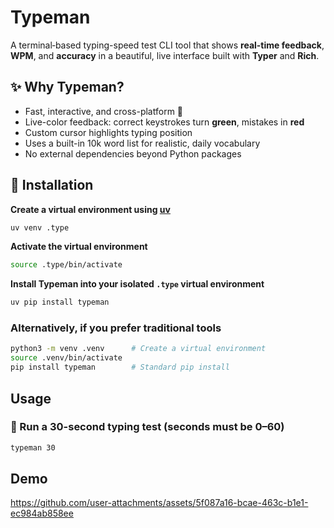 # Typeman
A terminal‑based typing-speed test CLI tool that shows **real-time feedback**, **WPM**, and **accuracy** in a beautiful, live interface built with **Typer** and **Rich**.


## ✨ Why Typeman?

- Fast, interactive, and cross-platform 🧭  
- Live-color feedback: correct keystrokes turn **green**, mistakes in **red**  
- Custom cursor highlights typing position  
- Uses a built-in 10k word list for realistic, daily vocabulary  
- No external dependencies beyond Python packages  


## 🚀 Installation

**Create a virtual environment using [uv](https://docs.astral.sh/uv/getting-started/installation/)**

```bash
uv venv .type
```

**Activate the virtual environment**

```bash
source .type/bin/activate
```

**Install Typeman into your isolated `.type` virtual environment**

```bash
uv pip install typeman
```

### Alternatively, if you prefer traditional tools

```bash
python3 -m venv .venv      # Create a virtual environment
source .venv/bin/activate
pip install typeman        # Standard pip install
```

## Usage

### 🔸 Run a 30-second typing test (seconds must be 0–60)
```bash
typeman 30 
```

## Demo

https://github.com/user-attachments/assets/5f087a16-bcae-463c-b1e1-ec984ab858ee
